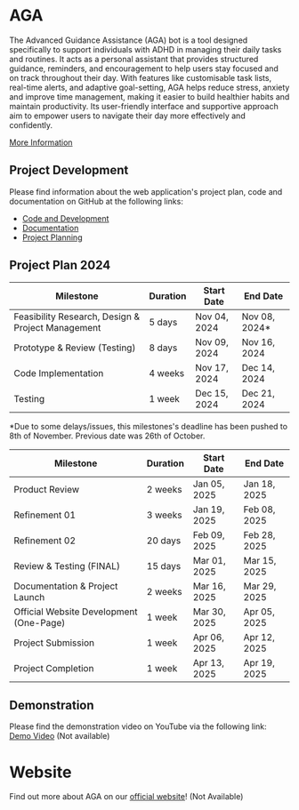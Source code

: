  # AGA
The Advanced Guidance Assistance (AGA) bot is a tool designed specifically to support individuals with ADHD in managing their daily tasks and routines. It acts as a personal assistant that provides structured guidance, reminders, and encouragement to help users stay focused and on track throughout their day. 
With features like customisable task lists, real-time alerts, and adaptive goal-setting, AGA helps reduce stress, anxiety and improve time management, making it easier to build healthier habits and maintain productivity. Its user-friendly interface and supportive approach aim to empower users to navigate their day more effectively and confidently.


[More Information](https://github.com/vedez/aga_documentation/tree/100a5277f13ee6c8ea122fa4f8431d32cc849173/Documents/Reports)

## Project Development
Please find information about the web application's project plan, code and documentation on GitHub at the following links:
- [Code and Development](https://github.com/vedez/AGA)
- [Documentation](https://github.com/vedez/aga_documentation/tree/100a5277f13ee6c8ea122fa4f8431d32cc849173/Documents/Reports)
- [Project Planning](https://github.com/users/vedez/projects/2)

## Project Plan 2024

| **Milestone**                                       | **Duration** | **Start Date**   | **End Date**     |
|-----------------------------------------------------|--------------|------------------|------------------|
| Feasibility Research, Design & Project Management   | 5 days       | Nov 04, 2024     | Nov 08, 2024*     |
| Prototype & Review (Testing)                        | 8 days       | Nov 09, 2024     | Nov 16, 2024     |
| Code Implementation                                 | 4 weeks      | Nov 17, 2024     | Dec 14, 2024     |
| Testing                                             | 1 week       | Dec 15, 2024     | Dec 21, 2024     |

*Due to some delays/issues, this milestones's deadline has been pushed to 8th of November. Previous date was 26th of October.

| **Milestone**                                       | **Duration** | **Start Date**   | **End Date**     |
|-----------------------------------------------------|--------------|------------------|------------------|
| Product Review                                      | 2 weeks      | Jan 05, 2025     | Jan 18, 2025     |
| Refinement 01                                       | 3 weeks      | Jan 19, 2025     | Feb 08, 2025     |
| Refinement 02                                       | 20 days      | Feb 09, 2025     | Feb 28, 2025     |
| Review & Testing (FINAL)                            | 15 days      | Mar 01, 2025     | Mar 15, 2025     |
| Documentation & Project Launch                      | 2 weeks      | Mar 16, 2025     | Mar 29, 2025     |
| Official Website Development (One-Page)             | 1 week       | Mar 30, 2025     | Apr 05, 2025     |
| Project Submission                                  | 1 week       | Apr 06, 2025     | Apr 12, 2025     |
| Project Completion                                  | 1 week       | Apr 13, 2025     | Apr 19, 2025     |

## Demonstration 

Please find the demonstration video on YouTube via the following link: [Demo Video]() (Not available)

# Website
Find out more about AGA on our [official website]()! (Not Available) 
